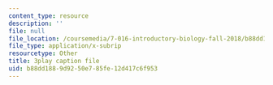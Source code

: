 ```yaml
---
content_type: resource
description: ''
file: null
file_location: /coursemedia/7-016-introductory-biology-fall-2018/b88dd1889d9250e785fe12d417c6f953_jeNPvqRXI9I.vtt
file_type: application/x-subrip
resourcetype: Other
title: 3play caption file
uid: b88dd188-9d92-50e7-85fe-12d417c6f953
---
```

